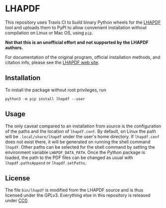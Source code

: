 # LHAPDF

This repository uses Travis CI to build binary Python wheels for the [LHAPDF](https://lhapdf.hepforge.org/) tool and uploads them to PyPI to allow convenient installation without compilation on Linux or Mac OS, using `pip`.

**Not that this is an unofficial effort and not supported by the LHAPDF authors.**

For documentation of the original program, official installation methods, and
citation info, please see the [LHAPDF web site](https://lhapdf.hepforge.org/).

## Installation

To install the package without root privileges, run
```
python3 -m pip install lhapdf --user
```

## Usage

The only caveat compared to an installation from source is the configuration of the paths and the location of `lhapdf.conf`. By default, on Linux the path will be `.local/share/lhapdf` under the user's home directory. If `lhapdf.conf` does not exist there, it will be generated on running the shell command `lhapdf`. Other paths can be selected for the shell command by setting the environment variable `LHAPDF_DATA_PATH`. Once the Python package is loaded, the path to the PDF files can be changed as usual with `lhapdf.pathsAppend` or `lhapdf.setPaths`.

## License

The file `bin/lhapdf` is modified from the LHAPDF source and is thus licensed under the GPLv3. Everything else in this repository is released under [CC0](https://creativecommons.org/publicdomain/zero/1.0/).
